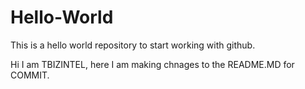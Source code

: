 # Hello-World
This is  a hello world repository to start working with github.

Hi I am TBIZINTEL, here I am making chnages to the README.MD for COMMIT.
